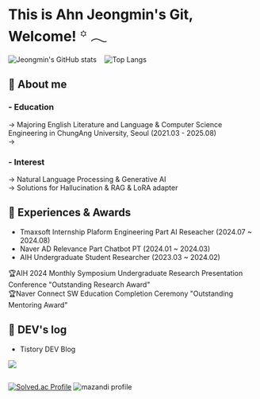 # This is Ahn Jeongmin's Git, Welcome!  ꙳ 𓂃 

![Jeongmin's GitHub stats](https://github-readme-stats.vercel.app/api?username=Ahn-Jeongmin&show_icons=true&theme=vue-dark)&nbsp;&nbsp;&nbsp;
![Top Langs](https://github-readme-stats.vercel.app/api/top-langs/?username=Ahn-Jeongmin&layout=compact&theme=vue-dark)



## 🌱 About me

### - Education<br> 
→ Majoring English Literature and Language & Computer Science Engineering in ChungAng University, Seoul (2021.03 - 2025.08) <br> 
→ <br> 
  
### - Interest<br> 
→ Natural Language Processing & Generative AI<br> 
→ Solutions for Hallucination & RAG & LoRA adapter<br> 


## 🌱 Experiences & Awards
- Tmaxsoft Internship Plaform Engineering Part AI Reseacher (2024.07 ~ 2024.08)
- Naver AD Relevance Part Chatbot PT (2024.01 ~ 2024.03)
- AIH Undergraduate Student Researcher (2023.03 ~ 2024.02)<br>

🏆AIH 2024 Monthly Symposium Undergraduate Research Presentation Conference  "Outstanding Research Award"<br>
🏆Naver Connect SW Education Completion Ceremony "Outstanding Mentoring Award"

## 🌱 DEV's log 
- Tistory DEV Blog
<a href="https://tingmins-swdeliveryservice.tistory.com/">
        <img src="https://img.shields.io/badge/Tistory-eef1f4?style=for-the-badge&logo=Tistory&logoColor=EF3939"> 
</a>

##
[![Solved.ac Profile](http://mazassumnida.wtf/api/v2/generate_badge?boj=jordie0209)](https://solved.ac/jordie0209/)
![mazandi profile](http://mazandi.herokuapp.com/api?handle=jordie0209&theme=warm)


